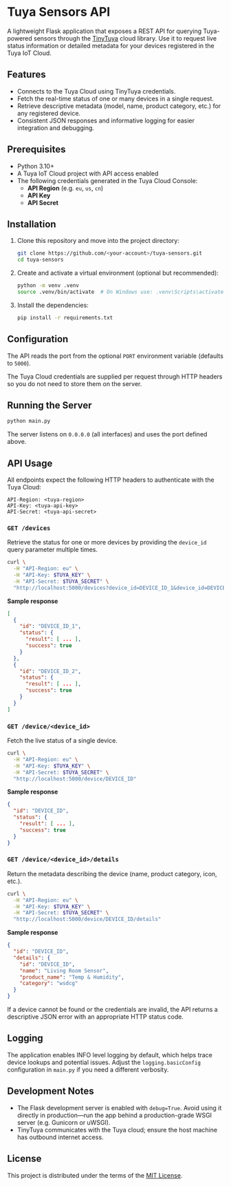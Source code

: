 # Tuya Sensors API

A lightweight Flask application that exposes a REST API for querying Tuya-powered sensors through the [TinyTuya](https://github.com/jasonacox/tinytuya) cloud library. Use it to request live status information or detailed metadata for your devices registered in the Tuya IoT Cloud.

## Features

- Connects to the Tuya Cloud using TinyTuya credentials.
- Fetch the real-time status of one or many devices in a single request.
- Retrieve descriptive metadata (model, name, product category, etc.) for any registered device.
- Consistent JSON responses and informative logging for easier integration and debugging.

## Prerequisites

- Python 3.10+
- A Tuya IoT Cloud project with API access enabled
- The following credentials generated in the Tuya Cloud Console:
  - **API Region** (e.g. `eu`, `us`, `cn`)
  - **API Key**
  - **API Secret**

## Installation

1. Clone this repository and move into the project directory:
   ```bash
   git clone https://github.com/<your-account>/tuya-sensors.git
   cd tuya-sensors
   ```
2. Create and activate a virtual environment (optional but recommended):
   ```bash
   python -m venv .venv
   source .venv/bin/activate  # On Windows use: .venv\Scripts\activate
   ```
3. Install the dependencies:
   ```bash
   pip install -r requirements.txt
   ```

## Configuration

The API reads the port from the optional `PORT` environment variable (defaults to `5000`).

The Tuya Cloud credentials are supplied per request through HTTP headers so you do not need to store them on the server.

## Running the Server

```bash
python main.py
```
The server listens on `0.0.0.0` (all interfaces) and uses the port defined above.

## API Usage

All endpoints expect the following HTTP headers to authenticate with the Tuya Cloud:

```
API-Region: <tuya-region>
API-Key: <tuya-api-key>
API-Secret: <tuya-api-secret>
```

### `GET /devices`
Retrieve the status for one or more devices by providing the `device_id` query parameter multiple times.

```bash
curl \
  -H "API-Region: eu" \
  -H "API-Key: $TUYA_KEY" \
  -H "API-Secret: $TUYA_SECRET" \
  "http://localhost:5000/devices?device_id=DEVICE_ID_1&device_id=DEVICE_ID_2"
```

**Sample response**
```json
[
  {
    "id": "DEVICE_ID_1",
    "status": {
      "result": [ ... ],
      "success": true
    }
  },
  {
    "id": "DEVICE_ID_2",
    "status": {
      "result": [ ... ],
      "success": true
    }
  }
]
```

### `GET /device/<device_id>`
Fetch the live status of a single device.

```bash
curl \
  -H "API-Region: eu" \
  -H "API-Key: $TUYA_KEY" \
  -H "API-Secret: $TUYA_SECRET" \
  "http://localhost:5000/device/DEVICE_ID"
```

**Sample response**
```json
{
  "id": "DEVICE_ID",
  "status": {
    "result": [ ... ],
    "success": true
  }
}
```

### `GET /device/<device_id>/details`
Return the metadata describing the device (name, product category, icon, etc.).

```bash
curl \
  -H "API-Region: eu" \
  -H "API-Key: $TUYA_KEY" \
  -H "API-Secret: $TUYA_SECRET" \
  "http://localhost:5000/device/DEVICE_ID/details"
```

**Sample response**
```json
{
  "id": "DEVICE_ID",
  "details": {
    "id": "DEVICE_ID",
    "name": "Living Room Sensor",
    "product_name": "Temp & Humidity",
    "category": "wsdcg"
  }
}
```

If a device cannot be found or the credentials are invalid, the API returns a descriptive JSON error with an appropriate HTTP status code.

## Logging

The application enables INFO level logging by default, which helps trace device lookups and potential issues. Adjust the `logging.basicConfig` configuration in `main.py` if you need a different verbosity.

## Development Notes

- The Flask development server is enabled with `debug=True`. Avoid using it directly in production—run the app behind a production-grade WSGI server (e.g. Gunicorn or uWSGI).
- TinyTuya communicates with the Tuya cloud; ensure the host machine has outbound internet access.

## License

This project is distributed under the terms of the [MIT License](LICENSE).
